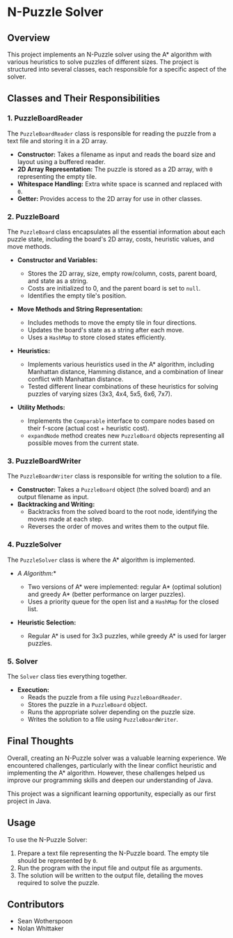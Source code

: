 # N-Puzzle Solver

## Overview

This project implements an N-Puzzle solver using the A* algorithm with various heuristics to solve puzzles of different sizes. The project is structured into several classes, each responsible for a specific aspect of the solver.

## Classes and Their Responsibilities

### 1. PuzzleBoardReader

The `PuzzleBoardReader` class is responsible for reading the puzzle from a text file and storing it in a 2D array.

- **Constructor:** Takes a filename as input and reads the board size and layout using a buffered reader.
- **2D Array Representation:** The puzzle is stored as a 2D array, with `0` representing the empty tile.
- **Whitespace Handling:** Extra white space is scanned and replaced with `0`.
- **Getter:** Provides access to the 2D array for use in other classes.

### 2. PuzzleBoard

The `PuzzleBoard` class encapsulates all the essential information about each puzzle state, including the board's 2D array, costs, heuristic values, and move methods.

- **Constructor and Variables:** 
  - Stores the 2D array, size, empty row/column, costs, parent board, and state as a string.
  - Costs are initialized to 0, and the parent board is set to `null`.
  - Identifies the empty tile's position.

- **Move Methods and String Representation:** 
  - Includes methods to move the empty tile in four directions.
  - Updates the board's state as a string after each move.
  - Uses a `HashMap` to store closed states efficiently.

- **Heuristics:** 
  - Implements various heuristics used in the A* algorithm, including Manhattan distance, Hamming distance, and a combination of linear conflict with Manhattan distance.
  - Tested different linear combinations of these heuristics for solving puzzles of varying sizes (3x3, 4x4, 5x5, 6x6, 7x7).

- **Utility Methods:** 
  - Implements the `Comparable` interface to compare nodes based on their f-score (actual cost + heuristic cost).
  - `expandNode` method creates new `PuzzleBoard` objects representing all possible moves from the current state.

### 3. PuzzleBoardWriter

The `PuzzleBoardWriter` class is responsible for writing the solution to a file.

- **Constructor:** Takes a `PuzzleBoard` object (the solved board) and an output filename as input.
- **Backtracking and Writing:** 
  - Backtracks from the solved board to the root node, identifying the moves made at each step.
  - Reverses the order of moves and writes them to the output file.

### 4. PuzzleSolver

The `PuzzleSolver` class is where the A* algorithm is implemented.

- **A* Algorithm:** 
  - Two versions of A* were implemented: regular A* (optimal solution) and greedy A* (better performance on larger puzzles).
  - Uses a priority queue for the open list and a `HashMap` for the closed list.

- **Heuristic Selection:** 
  - Regular A* is used for 3x3 puzzles, while greedy A* is used for larger puzzles.

### 5. Solver

The `Solver` class ties everything together.

- **Execution:** 
  - Reads the puzzle from a file using `PuzzleBoardReader`.
  - Stores the puzzle in a `PuzzleBoard` object.
  - Runs the appropriate solver depending on the puzzle size.
  - Writes the solution to a file using `PuzzleBoardWriter`.

## Final Thoughts

Overall, creating an N-Puzzle solver was a valuable learning experience. We encountered challenges, particularly with the linear conflict heuristic and implementing the A* algorithm. However, these challenges helped us improve our programming skills and deepen our understanding of Java.

This project was a significant learning opportunity, especially as our first project in Java.

## Usage

To use the N-Puzzle Solver:

1. Prepare a text file representing the N-Puzzle board. The empty tile should be represented by `0`.
2. Run the program with the input file and output file as arguments.
3. The solution will be written to the output file, detailing the moves required to solve the puzzle.

## Contributors

- Sean Wotherspoon
- Nolan Whittaker
